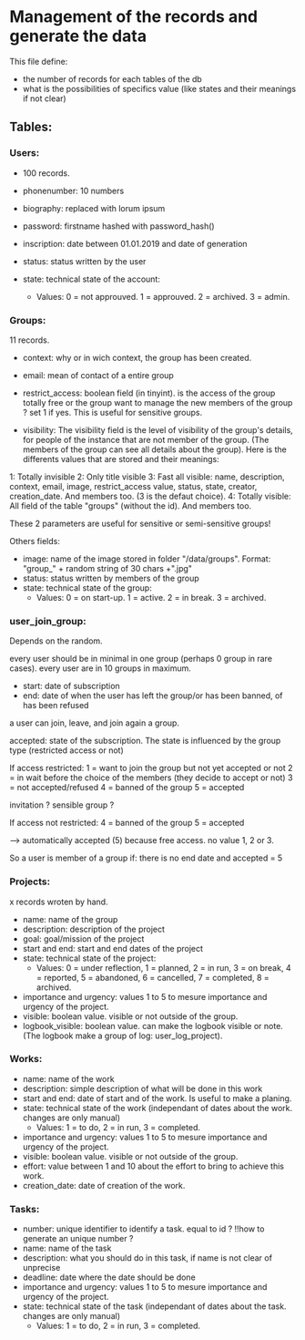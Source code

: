 # Management of the records and generate the data

This file define:
- the number of records for each tables of the db
- what is the possibilities of specifics value (like states and their meanings if not clear)


## Tables:

### Users:
- 100 records.

- phonenumber: 10 numbers
- biography: replaced with lorum ipsum
- password: firstname hashed with password_hash()
- inscription: date between 01.01.2019 and date of generation
- status: status written by the user
- state: technical state of the account:
    - Values: 0 = not approuved. 1 = approuved. 2 = archived. 3 = admin. 

### Groups:
11 records.

- context: why or in wich context, the group has been created.
- email: mean of contact of a entire group
- restrict_access: boolean field (in tinyint). is the access of the group totally free or the group want to manage the new members of the group ? set 1 if yes. This is useful for sensitive groups.

- visibility: The visibility field is the level of visibility of the group's details, for people of the instance that are not member of the group. (The members of the group can see all details about the group). 
Here is the differents values that are stored and their meanings:

1: Totally invisible
2: Only title visible
3: Fast all visible: name, description, context, email, image, restrict_access value, status, state, creator, creation_date. And members too. (3 is the defaut choice).
4: Totally visible: All field of the table "groups" (without the id). And members too.

These 2 parameters are useful for sensitive or semi-sensitive groups!

Others fields:
- image: name of the image stored in folder "/data/groups". Format: "group_" + random string of 30 chars +".jpg" 
- status: status written by members of the group
- state: technical state of the group:
    - Values: 0 = on start-up. 1 = active. 2 = in break. 3 = archived. 

### user_join_group:
Depends on the random.

every user should be in minimal in one group (perhaps 0 group in rare cases).
every user are in 10 groups in maximum. 

- start: date of subscription
- end: date of when the user has left the group/or has been banned, of has been refused 

a user can join, leave, and join again a group.

accepted: state of the subscription. The state is influenced by the group type (restricted access or not)

If access restricted:
1 = want to join the group but not yet accepted or not
2 = in wait before the choice of the members (they decide to accept or not)
3 = not accepted/refused
4 = banned of the group
5 = accepted

invitation ? sensible group ?

If access not restricted:
4 = banned of the group
5 = accepted

--> automatically accepted (5) because free access. no value 1, 2 or 3.

So a user is member of a group if: there is no end date and accepted = 5

### Projects:
x records wroten by hand.

- name: name of the group
- description: description of the project
- goal: goal/mission of the project
- start and end: start and end dates of the project
- state: technical state of the project:
    - Values: 0 = under reflection, 1 = planned, 2 = in run, 3 = on break, 4 = reported, 5 = abandoned, 6 = cancelled, 7 = completed, 8 = archived.
- importance and urgency: values 1 to 5 to mesure importance and urgency of the project.
- visible: boolean value. visible or not outside of the group.
- logbook_visible: boolean value. can make the logbook visible or note. (The logbook make a group of log: user_log_project).

### Works:
- name: name of the work
- description: simple description of what will be done in this work
- start and end: date of start and of the work. Is useful to make a planing.
- state: technical state of the work (independant of dates about the work. changes are only manual)
    - Values: 1 = to do, 2 = in run, 3 = completed.
- importance and urgency: values 1 to 5 to mesure importance and urgency of the project.
- visible: boolean value. visible or not outside of the group.
- effort: value between 1 and 10 about the effort to bring to achieve this work.
- creation_date: date of creation of the work.

### Tasks:
- number: unique identifier to identify a task. equal to id ? !!how to generate an unique number ?
- name: name of the task
- description: what you should do in this task, if name is not clear of unprecise
- deadline: date where the date should be done
- importance and urgency: values 1 to 5 to mesure importance and urgency of the project.
- state: technical state of the task (independant of dates about the task. changes are only manual)
    - Values: 1 = to do, 2 = in run, 3 = completed.

